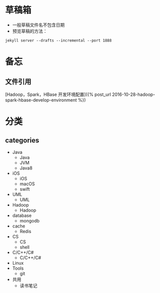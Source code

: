 # 草稿箱

* 一般草稿文件名不包含日期
* 预览草稿的方法：  

```
jekyll server --drafts --incremental --port 1888
```

# 备忘
## 文件引用
[Hadoop，Spark，HBase 开发环境配置]({% post_url 2016-10-28-hadoop-spark-hbase-develop-environment %})


# 分类

## categories

* Java
  - Java
  - JVM
  - Java8
* iOS
  - iOS
  - macOS
  - swift
* UML
  - UML
* Hadoop
  - Hadoop
* database
  - mongodb
* cache
  - Redis
* CS
  - CS
  - shell
* C/C++/C#
  - C/C++/C#
* Linux
* Tools
  - git
* 共用
  - 读书笔记 
